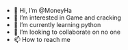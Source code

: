 - 👋 Hi, I’m @MoneyHa
- 👀 I’m interested in Game and cracking
- 🌱 I’m currently learning python
- 💞️ I’m looking to collaborate on no one
- 📫 How to reach me 

<!---
MoneyHa/MoneyHa is a ✨ special ✨ repository because its `README.md` (this file) appears on your GitHub profile.
You can click the Preview link to take a look at your changes.
--->
